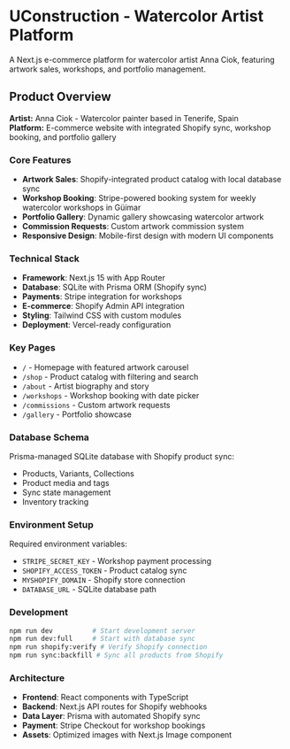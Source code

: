 # UConstruction - Watercolor Artist Platform

A Next.js e-commerce platform for watercolor artist Anna Ciok, featuring artwork sales, workshops, and portfolio management.

## Product Overview

**Artist:** Anna Ciok - Watercolor painter based in Tenerife, Spain  
**Platform:** E-commerce website with integrated Shopify sync, workshop booking, and portfolio gallery

### Core Features

- **Artwork Sales**: Shopify-integrated product catalog with local database sync
- **Workshop Booking**: Stripe-powered booking system for weekly watercolor workshops in Güímar
- **Portfolio Gallery**: Dynamic gallery showcasing watercolor artwork
- **Commission Requests**: Custom artwork commission system
- **Responsive Design**: Mobile-first design with modern UI components

### Technical Stack

- **Framework**: Next.js 15 with App Router
- **Database**: SQLite with Prisma ORM (Shopify sync)
- **Payments**: Stripe integration for workshops
- **E-commerce**: Shopify Admin API integration
- **Styling**: Tailwind CSS with custom modules
- **Deployment**: Vercel-ready configuration

### Key Pages

- `/` - Homepage with featured artwork carousel
- `/shop` - Product catalog with filtering and search
- `/about` - Artist biography and story
- `/workshops` - Workshop booking with date picker
- `/commissions` - Custom artwork requests
- `/gallery` - Portfolio showcase

### Database Schema

Prisma-managed SQLite database with Shopify product sync:
- Products, Variants, Collections
- Product media and tags
- Sync state management
- Inventory tracking

### Environment Setup

Required environment variables:
- `STRIPE_SECRET_KEY` - Workshop payment processing
- `SHOPIFY_ACCESS_TOKEN` - Product catalog sync
- `MYSHOPIFY_DOMAIN` - Shopify store connection
- `DATABASE_URL` - SQLite database path

### Development

```bash
npm run dev          # Start development server
npm run dev:full     # Start with database sync
npm run shopify:verify # Verify Shopify connection
npm run sync:backfill # Sync all products from Shopify
```

### Architecture

- **Frontend**: React components with TypeScript
- **Backend**: Next.js API routes for Shopify webhooks
- **Data Layer**: Prisma with automated Shopify sync
- **Payment**: Stripe Checkout for workshop bookings
- **Assets**: Optimized images with Next.js Image component
